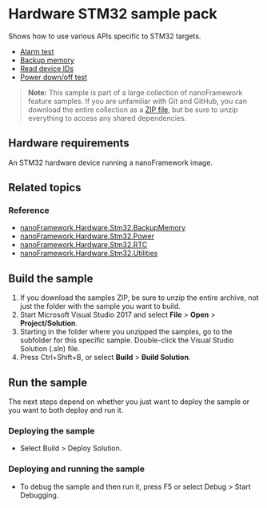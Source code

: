 # Hardware STM32 sample pack

Shows how to use various APIs specific to STM32 targets.

- [Alarm test](Stm32.TestAlarms)
- [Backup memory](/Stm32.BackupMemory)
- [Read device IDs](/Stm32.ReadDeviceIDs)
- [Power down/off test](/Stm32.PowerMode)

> **Note:** This sample is part of a large collection of nanoFramework feature samples.
> If you are unfamiliar with Git and GitHub, you can download the entire collection as a
> [ZIP file](https://github.com/nanoframework/Samples/archive/master.zip), but be
> sure to unzip everything to access any shared dependencies.
<!-- For more info on working with the ZIP file, 
> the samples collection, and GitHub, see [Get the UWP samples from GitHub](https://aka.ms/ovu2uq). 
> For more samples, see the [Samples portal](https://aka.ms/winsamples) on the Windows Dev Center.  -->

## Hardware requirements

An STM32 hardware device running a nanoFramework image.

## Related topics

### Reference

- [nanoFramework.Hardware.Stm32.BackupMemory](http://docs.nanoframework.net/api/nanoFramework.Hardware.Stm32.BackupMemory.html)
- [nanoFramework.Hardware.Stm32.Power](http://docs.nanoframework.net/api/nanoFramework.Hardware.Stm32.Power.html)
- [nanoFramework.Hardware.Stm32.RTC](http://docs.nanoframework.net/api/nanoFramework.Hardware.Stm32.RTC.html)
- [nanoFramework.Hardware.Stm32.Utilities](http://docs.nanoframework.net/api/nanoFramework.Hardware.Stm32.Utilities.html)

## Build the sample

1. If you download the samples ZIP, be sure to unzip the entire archive, not just the folder with the sample you want to build. 
2. Start Microsoft Visual Studio 2017 and select **File** \> **Open** \> **Project/Solution**.
3. Starting in the folder where you unzipped the samples, go to the subfolder for this specific sample. Double-click the Visual Studio Solution (.sln) file.
4. Press Ctrl+Shift+B, or select **Build** \> **Build Solution**.

## Run the sample

The next steps depend on whether you just want to deploy the sample or you want to both deploy and run it.

### Deploying the sample

- Select Build > Deploy Solution.

### Deploying and running the sample

- To debug the sample and then run it, press F5 or select Debug >  Start Debugging.
